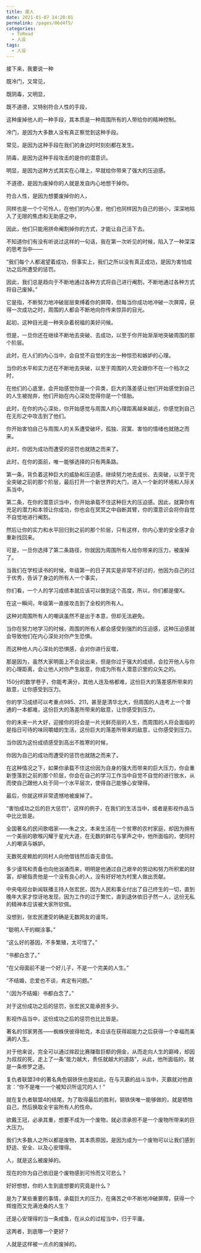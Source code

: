 ```yaml
---
title: 废人
date: 2021-01-07 14:20:01
permalink: /pages/06d4f5/
categories:
  - ToRead
  - 人设
tags:
  - 人设
---
```

接下来，我要说一种

既冷门，又常见，

既阴毒，又明显，

既不道德，又特别符合人性的手段，

这种废掉他人的一种手段，其本质是一种周围所有的人带给你的精神控制。

冷门，是因为大多数人没有真正察觉到这种手段。

常见，是因为这种手段在我们的身边时时刻刻都在发生。

阴毒，是因为这种手段攻击的是你的潜意识。

明显，是因为这种方式其实在心理上，早就给你带来了强大的压迫感。

不道德，是因为废掉你的人就是发自内心地想干掉你。

符合人性，是因为想要废掉你的人，

同样也是一个个可怜人，在他们的内心里，他们也同样因为自己的弱小，深深地陷入了无限的焦虑和无助感之中，

因此，他们只能用拼命阉割掉你的方式，才能让自己活下去。

不知道你们有没有听说过这样的一句话，我在第一次听见的时候，陷入了一种深深的思考当中——

“我们每个人都渴望着成功，但事实上，我们之所以没有真正成功，是因为害怕成功之后所遭受的惩罚。

因此，我们总是趋向于不断地通过各种方式将自己进行阉割，不断地通过各种方式将自己废掉。”

它是指，不断努力地冲破层层束缚着你的屏障，但每当你成功地冲破一次屏障，获得一次成功之时，周围的人都会不断地向你传来惊异的目光。

起初，这种目光是一种夹杂着祝福的美好问候。

但是，一旦你还在继续不断地去突破、去成功，以至于你开始渐渐地突破周围的那个阶层。

此时，在人们的内心当中，会自觉不自觉的生出一种惊恐和嫉妒的心理。

当你的水平和实力还在不断地去突破，以至于周围的人完全跟你不在一个档次之时，

在他们的心底里，会开始感觉你是一个异类，巨大的落差感让他们开始感觉到自己的人生被抛弃，他们开始在内心深处觉得你是一个怪胎。

此时，在你的内心深处，你开始感觉与周围人的心理距离越来越远，你感觉到自己在无形之中攻击到了他们。

你开始害怕自己与周围人的关系遭受破坏，孤独、寂寞、害怕的情绪也就随之而来。

此时，你因为成功而遭受的惩罚也就随之而来了。

此时，在你的面前，唯一能够选择的只有两条路。

第一条，背负着这种巨大的威胁和压迫感，继续努力地去成长、去突破，以至于完全突破之前的那个阶层，最后打开一个新世界的大门，进入一个新的环境和人际关系当中。

第二条，在你的潜意识当中，你开始承载不住这种巨大的压迫感。因此，就算你有充足的潜力和本领让你成功，你也会在冥冥之中自断其臂，你的潜意识会将你自觉不自觉地进行阉割。

然后让你的实力和水平回归到之前的那个阶层，只有这样，你内心里的安全感才会重新找回来。

可是，一旦你选择了第二条路径，你就因为周围所有人给你带来的压力，被废掉了。

当我们在学校读书的时候，年级第一的日子其实是非常不好过的，他因为自己的过于优秀，告诉了身边的所有人一个事实，

你们看，一个人的学习成绩本就应该可以做到这个高度，所以，你们都是傻X。

在这一瞬间，年级第一直接攻击到了全校的所有人。

这种对周围所有人的嘲讽虽然不是出于本意，但却无法避免。

当你在努力地学习的时候，周围的所有人都会感受到强烈的压迫感，这种压迫感就会导致他们在内心深处对你产生恐惧。

而这种他人内心深处的恐惧感，会对你进行反噬，

那是因为，虽然大家明面上不会说出来，但是你过于强大的成绩，会拉开他人与你的心理距离，会让他人对你产生敌意，你成为所有人潜意识里的众矢之的。

150分的数学卷子，你能考满分，其他人连及格都难，这份巨大的落差感所带来的敌意，让你感受到压力。

你的学习成绩可以考重点985、211，甚至是清华北大，但周围的人连考上一个普通的一本都难，这份巨大的落差所带来的敌意，让你感受到压力。

你的未来一片大好，迎接你的将会是一片光鲜亮丽的人生，而周围的人将会面临的是指日可待的味同嚼蜡的生活，这份巨大的落差所带来的敌意，让你感受到压力。

当你因为这份成绩感受到高出不胜寒的时候，

你因为自己的成功而遭受的惩罚也就随之而来了。

在这种情况之下，如果你承载不住这份因为自身的强大而带来的巨大压力，你会重新堕落到之前的那个阶层，你会在自己的学习工作当中自觉不自觉的进行放水，从而使自己跟他人处于同一个水平层次，使得自己能够心安理得。

最后，你就这样非常遗憾地被废掉了。

“害怕成功之后的巨大惩罚”，这样的例子，在我们的生活当中，或者是影视作品当中比比皆是。

全国著名的民间歌唱家——朱之文，本来生活在一个贫寒的农村家庭，却因为拥有一个美丽的歌喉闪耀于星光大道，在无数的鲜花与掌声之中，他所面临的，使同村人的嘲讽与嫉妒。

无数死皮赖脸的同村人向他借钱然后杳无音信。

多少谩骂和责备也向他汹涌而来，明明是他通过自己艰辛的劳动和努力所积累的财富，却被指责他是一个没有良心的人，没有好好地为村里人做出贡献。

中央电视台新闻联播主持人张宏民，因为人民和事业付出了自己终生的一切，直到晚年大家才惊讶地发现，因为工作的过于繁忙，直到退休依旧孑然一人，这份无私的精神本应该被大家所钦佩。

没想到，张宏民遭受的确是无数网友的谩骂，

“聪明人干的糊涂事。”

“这么好的基因，不多繁殖，太可惜了。”

“书都白念了。”

“在父母面前不是一个好儿子，不是一个完美的人生。”

“不结婚，恋爱也不谈，肯定有问题。”

“（因为不结婚）书都白念了。”

对于这份成功之后的惩罚，张宏民又能承担多少。

影视作品当中，这份成功之后的惩罚也比比皆是。

著名的邻家男孩——蜘蛛侠彼得帕克，本应该在获得超能力之后获得一个幸福而美满的人生。

对于他来说，完全可以通过摔跤比赛赚取巨额的佣金，从而走向人生的巅峰，却因为叔叔的死，走上了一条“能力越大，责任就越大的道路”，从此，他所面临的，就是一条修罗之道。

复仇者联盟3中的著名角色钢铁侠也是如此，在与灭霸的战斗当中，灭霸就对他直言：“你不是唯一一个被知识所诅咒的人！”

就在复仇者联盟4的结尾，为了取得最后的胜利，钢铁侠唯一能够做的，就是牺牲自己，然后换取全宇宙所有人的性命。

欲戴王冠，必承其重，想要不成为一个废物，就必须承担不是一个废物所带来的巨大压力。

我们大多数人之所以都是废物，其本质原因，是因为成为一个废物可以让我们感到舒适、安全、以及心安理得。



人，就是这么被废掉的。

现在的你为自己依旧是个废物感到可怜而又可悲么？

好好想想，你的人生到底想要的究竟是什么？

是为了某些重要的事情，承载巨大的压力，在痛苦之中不断地冲破屏障，获得一个辉煌而又充满沧桑的人生？

还是心安理得的当一条咸鱼，在从众的过程当中，归于平庸。

这两者，到底哪一个更好？



人就是这样被一点点的废掉的。